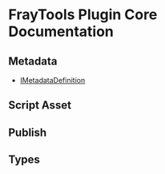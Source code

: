 # FrayTools Plugin Core Documentation

## Metadata
  - [IMetadataDefinition](/Documentation/MetadataPlugin/IMetadataDefinition.md)
## Script Asset
## Publish
## Types
